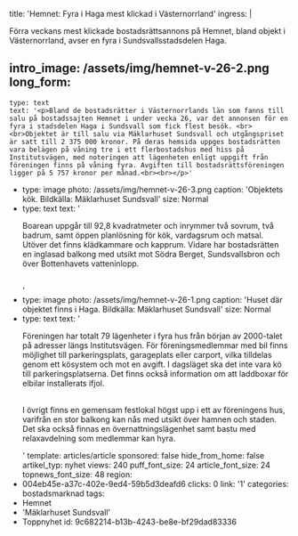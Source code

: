 title: 'Hemnet: Fyra i Haga mest klickad i Västernorrland'
ingress: |
  <p>Förra veckans mest klickade bostadsrättsannons på Hemnet, bland objekt i Västernorrland, avser en fyra i Sundsvallsstadsdelen Haga.
  </p>
  
intro_image: /assets/img/hemnet-v-26-2.png
long_form:
  -
    type: text
    text: '<p>Bland de bostadsrätter i Västernorrlands län som fanns till salu på bostadssajten Hemnet i under vecka 26, var det annonsen för en fyra i stadsdelen Haga i Sundsvall som fick flest besök. <br><br>Objektet är till salu via Mäklarhuset Sundsvall och utgångspriset är satt till 2 375 000 kronor. På deras hemsida uppges bostadsrätten vara belägen på våning tre i ett flerbostadshus med hiss på Institutsvägen, med noteringen att lägenheten enligt uppgift från föreningen finns på våning fyra. Avgiften till bostadsrättsföreningen ligger på 5 757 kronor per månad.<br><br></p>'
  -
    type: image
    photo: /assets/img/hemnet-v-26-3.png
    caption: 'Objektets kök. Bildkälla: Mäklarhuset Sundsvall'
    size: Normal
  -
    type: text
    text: '<p>Boarean uppgår till 92,8 kvadratmeter och inrymmer två sovrum, två badrum, samt öppen planlösning för kök, vardagsrum och matsal. Utöver det finns klädkammare och kapprum. Vidare har bostadsrätten en inglasad balkong med utsikt mot Södra Berget, Sundsvallsbron och över Bottenhavets vatteninlopp.<br><br></p>'
  -
    type: image
    photo: /assets/img/hemnet-v-26-1.png
    caption: 'Huset där objektet finns i Haga. Bildkälla: Mäklarhuset Sundsvall'
    size: Normal
  -
    type: text
    text: '<p>Föreningen har totalt 79 lägenheter i fyra hus från början av 2000-talet på adresser längs Institutsvägen. För föreningsmedlemmar med bil finns möjlighet till parkeringsplats, garageplats eller carport, vilka tilldelas genom ett kösystem och mot en avgift. I dagsläget ska det inte vara kö till parkeringsplatserna. Det finns också information om att laddboxar för elbilar installerats ifjol.<br></p><p><br>I övrigt finns en gemensam festlokal högst upp i ett av föreningens hus, varifrån en stor balkong kan nås med utsikt över hamnen och staden. Det ska också finnas en övernattningslägenhet samt bastu med relaxavdelning som medlemmar kan hyra.</p>'
template: articles/article
sponsored: false
hide_from_home: false
artikel_typ: nyhet
views: 240
puff_font_size: 24
article_font_size: 24
topnews_font_size: 48
region:
  - 004eb45e-a37c-402e-9ed4-59b5d3deafd6
clicks: 0
link: '1'
categories: bostadsmarknad
tags:
  - Hemnet
  - 'Mäklarhuset Sundsvall'
  - Toppnyhet
id: 9c682214-b13b-4243-be8e-bf29dad83336
